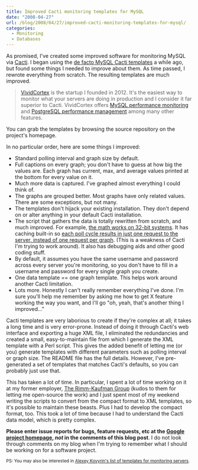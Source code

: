 ```yaml
---
title: Improved Cacti monitoring templates for MySQL
date: "2008-04-27"
url: /blog/2008/04/27/improved-cacti-monitoring-templates-for-mysql/
categories:
  - Monitoring
  - Databases
---
```


As promised, I've created some improved software for monitoring MySQL via [Cacti](http://www.cacti.net/). I began using the [de facto MySQL Cacti templates](http://faemalia.net/mysqlUtils/) a while ago, but found some things I needed to improve about them. As time passed, I rewrote everything from scratch. The resulting templates are much improved.

> [VividCortex](https://vividcortex.com/) is the startup I founded in 2012. It's the easiest way to monitor what
> your servers are doing in production and I consider it far superior to Cacti. VividCortex offers [MySQL performance
> monitoring](https://vividcortex.com/monitoring/mysql/) and [PostgreSQL
> performance management](https://vividcortex.com/monitoring/postgres/) among many
> other features.

You can grab the templates by browsing the source repository on the project's homepage.

In no particular order, here are some things I improved:

*   Standard polling interval and graph size by default.
*   Full captions on every graph; you don't have to guess at how big the values are. Each graph has current, max, and average values printed at the bottom for every value on it.
*   Much more data is captured. I've graphed almost everything I could think of.
*   The graphs are grouped better. Most graphs have only related values. There are some exceptions, but not many.
*   The templates don't hijack your existing installation. They don't depend on or alter anything in your default Cacti installation.
*   The script that gathers the data is totally rewritten from scratch, and much improved. For example, [the math works on 32-bit systems](http://www.mysqlperformanceblog.com/2007/03/27/integers-in-php-running-with-scissors-and-portability/). It has caching built-in so [each poll cycle results in just one request to the server, instead of one request per graph](http://forums.cacti.net/viewtopic.php?t=26448). (This is a weakness of Cacti I'm trying to work around). It also has debugging aids and other good coding stuff.
*   By default, it assumes you have the same username and password across every server you're monitoring, so you don't have to fill in a username and password for every single graph you create.
*   One data template == one graph template. This helps work around another Cacti limitation.
*   Lots more. Honestly I can't really remember everything I've done. I'm sure you'll help me remember by asking me how to get X feature working the way you want, and I'll go "oh, yeah, that's another thing I improved..."

Cacti templates are very laborious to create if they're complex at all; it takes a long time and is very error-prone. Instead of doing it through Cacti's web interface and exporting a huge XML file, I eliminated the redundancies and created a small, easy-to-maintain file from which I generate the XML template with a Perl script. This gives the added benefit of letting me (or you) generate templates with different parameters such as polling interval or graph size. The README file has the full details. However, I've pre-generated a set of templates that matches Cacti's defaults, so you can probably just use that.

This has taken a lot of time. In particular, I spent a lot of time working on it at my former employer, [The Rimm-Kaufman Group](http://www.rimmkaufman.com) (kudos to them for letting me open-source the work) and I just spent most of my weekend writing the scripts to convert from the compact format to XML templates, so it's possible to maintain these beasts. Plus I had to develop the compact format, too. This took a lot of time because I had to understand the Cacti data model, which is pretty complex.

**Please enter issue reports for bugs, feature requests, etc at the [Google project homepage](http://code.google.com/p/mysql-cacti-templates/issues/list), *not* in the comments of this blog post**. I do not look through comments on my blog when I'm trying to remember what I should be working on for a software project.

<small>PS: You may also be interested in [Alexey Kovyrin's list of templates for monitoring servers](http://blog.kovyrin.net/2007/10/06/useful-cacti-templates-to-monitor-your-servers/).</small>


